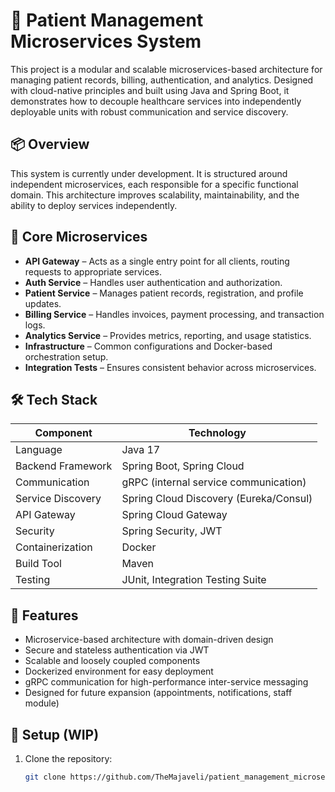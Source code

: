 # 🏥 Patient Management Microservices System

This project is a modular and scalable microservices-based architecture for managing patient records, billing, authentication, and analytics. Designed with cloud-native principles and built using Java and Spring Boot, it demonstrates how to decouple healthcare services into independently deployable units with robust communication and service discovery.

## 📦 Overview

This system is currently under development. It is structured around independent microservices, each responsible for a specific functional domain. This architecture improves scalability, maintainability, and the ability to deploy services independently.

## 🧩 Core Microservices

- **API Gateway** – Acts as a single entry point for all clients, routing requests to appropriate services.
- **Auth Service** – Handles user authentication and authorization.
- **Patient Service** – Manages patient records, registration, and profile updates.
- **Billing Service** – Handles invoices, payment processing, and transaction logs.
- **Analytics Service** – Provides metrics, reporting, and usage statistics.
- **Infrastructure** – Common configurations and Docker-based orchestration setup.
- **Integration Tests** – Ensures consistent behavior across microservices.

## 🛠️ Tech Stack

| Component              | Technology                        |
|------------------------|------------------------------------|
| Language               | Java 17                            |
| Backend Framework      | Spring Boot, Spring Cloud          |
| Communication          | gRPC (internal service communication) |
| Service Discovery      | Spring Cloud Discovery (Eureka/Consul) |
| API Gateway            | Spring Cloud Gateway               |
| Security               | Spring Security, JWT               |
| Containerization       | Docker                             |
| Build Tool             | Maven                              |
| Testing                | JUnit, Integration Testing Suite   |

## 🚀 Features

- Microservice-based architecture with domain-driven design
- Secure and stateless authentication via JWT
- Scalable and loosely coupled components
- Dockerized environment for easy deployment
- gRPC communication for high-performance inter-service messaging
- Designed for future expansion (appointments, notifications, staff module)

## 🧪 Setup (WIP)

1. Clone the repository:
   ```bash
   git clone https://github.com/TheMajaveli/patient_management_microservices.git
